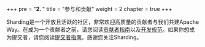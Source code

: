 +++
pre = "<b>2. </b>"
title = "参与和贡献"
weight = 2
chapter = true
+++

Sharding是一个开放且活跃的社区，非常欢迎高质量的贡献者与我们共建Apache Way。在成为一个贡献者之前，请您阅读[贡献者指南](/contribute/contributor/)以及[开发规范](/contribute/convention/)。如果你想成为提交者，请您阅读[提交者指南](/contribute/committer/)。感谢您关注Sharding。
